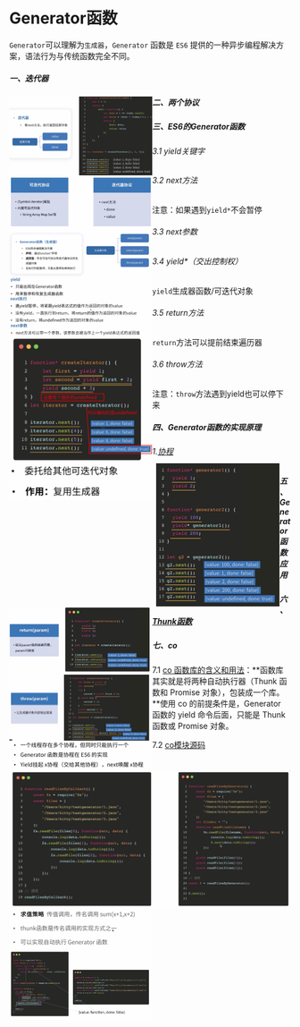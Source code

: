 # Generator函数

`Generator`可以理解为`生成器`，`Generator` 函数是 `ES6` 提供的一种异步编程解决方案，语法行为与传统函数完全不同。

##### 一、迭代器

<img src="generator函数.assets/image-20210421101819218.png" alt="image-20210421101819218" style="zoom:25%;" align="left"/>

##### 二、两个协议

<img src="generator函数.assets/image-20210421102228085.png" alt="image-20210421102228085" style="zoom:25%;" align="left"/>

##### 三、ES6的Generator函数

<img src="generator函数.assets/image-20210421102620533.png" alt="image-20210421102620533" style="zoom:25%;" align="left"/>

###### 3.1 yield关键字

<img src="generator函数.assets/image-20210421102852348.png" alt="image-20210421102852348" style="zoom:25%;" align="left"/>

###### 3.2 next方法

注意：如果遇到`yield*`不会暂停

<img src="generator函数.assets/image-20210421102922488.png" alt="image-20210421102922488" style="zoom:25%;"  align="left"/>

###### 3.3 next参数

<img src="generator函数.assets/image-20210421103236674.png" alt="image-20210421103236674" style="zoom:25%;"  align="left"/>

<img src="generator函数.assets/image-20210421103606517.png" alt="image-20210421103606517" style="zoom: 25%;" align="left"/>

###### 3.4 yield*（交出控制权）

`yield`生成器函数/可迭代对象

<img src="generator函数.assets/image-20210421104227124.png" alt="image-20210421104227124" style="zoom: 33%;" align="left"/>

<img src="generator函数.assets/image-20210421104307393.png" alt="image-20210421104307393" style="zoom: 25%;" align="left" />

###### 3.5 return方法

`return`方法可以提前结束遍历器

<img src="generator函数.assets/image-20210421104809628.png" alt="image-20210421104809628" style="zoom:25%;"  align="left"/>

###### 3.6 throw方法

注意：`throw`方法遇到yield也可以停下来

<img src="generator函数.assets/image-20210421105358183.png" alt="image-20210421105358183" style="zoom:25%;"  align="left"/>

##### 四、Generator函数的实现原理

###### 1.[协程](https://cnodejs.org/topic/58ddd7a303d476b42d34c911  )

<img src="generator函数.assets/image-20210421105739327.png" alt="image-20210421105739327" style="zoom: 25%;" align="left" />

##### 五、Generator函数应用

<img src="generator函数.assets/image-20210421112136942.png" alt="image-20210421112136942" style="zoom: 50%;"  align="left"/>

##### 六、[Thunk函数](http://www.ruanyifeng.com/blog/2015/05/thunk.html)

<img src="generator函数.assets/image-20210421143534557.png" alt="image-20210421143534557" style="zoom: 25%;" align="left"/>

<img src="generator函数.assets/image-20210421145910562.png" alt="image-20210421145910562" style="zoom:25%;"  align="left"/>

##### 七、co

7.1 [co 函数库的含义和用法](http://www.ruanyifeng.com/blog/2015/05/co.html)：**函数库其实就是将两种自动执行器（Thunk 函数和 Promise 对象），包装成一个库。**使用 co 的前提条件是，Generator 函数的 yield 命令后面，只能是 Thunk 函数或 Promise 对象。

7.2 [co模块源码](https://github.com/tj/co)
